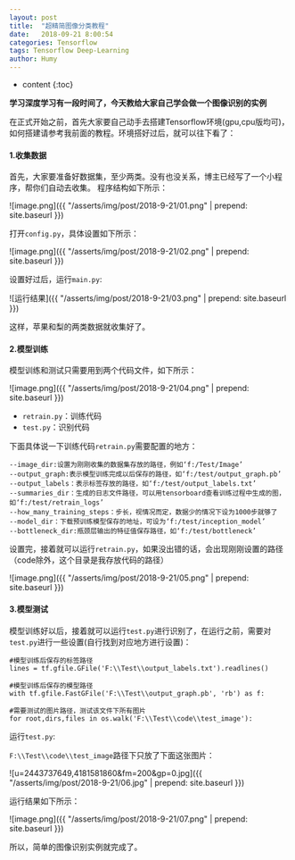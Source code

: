 ```yaml
---
layout: post
title:  "超精简图像分类教程"
date:   2018-09-21 8:00:54
categories: Tensorflow
tags: Tensorflow Deep-Learning
author: Humy
---
```

* content
{:toc}

**学习深度学习有一段时间了，今天教给大家自己学会做一个图像识别的实例**

在正式开始之前，首先大家要自己动手去搭建Tensorflow环境(gpu,cpu版均可)，如何搭建请参考我前面的教程。环境搭好过后，就可以往下看了：

#### 1.收集数据

首先，大家要准备好数据集，至少两类。没有也没关系，博主已经写了一个小程序，帮你们自动去收集。
程序结构如下所示：

![image.png]({{ "/asserts/img/post/2018-9-21/01.png" | prepend: site.baseurl }})

打开`config.py`，具体设置如下所示：

![image.png]({{ "/asserts/img/post/2018-9-21/02.png" | prepend: site.baseurl }})

设置好过后，运行`main.py`:

![运行结果]({{ "/asserts/img/post/2018-9-21/03.png" | prepend: site.baseurl }})

这样，苹果和梨的两类数据就收集好了。

#### 2.模型训练

模型训练和测试只需要用到两个代码文件，如下所示：

![image.png]({{ "/asserts/img/post/2018-9-21/04.png" | prepend: site.baseurl }})

- `retrain.py`：训练代码
- `test.py`：识别代码

下面具体说一下训练代码`retrain.py`需要配置的地方：

```
--image_dir:设置为刚刚收集的数据集存放的路径，例如‘f:/Test/Image’
--output_graph:表示模型训练完成以后保存的路径，如‘f:/test/output_graph.pb’
--output_labels：表示标签存放的路径，如‘f:/test/output_labels.txt’
--summaries_dir：生成的日志文件路径，可以用tensorboard查看训练过程中生成的图，如‘f:/test/retrain_logs’
--how_many_training_steps：步长，视情况而定，数据少的情况下设为1000步就够了
--model_dir：下载预训练模型保存的地址，可设为‘f:/test/inception_model’
--bottleneck_dir:瓶颈层输出的特征值保存路径，如‘f:/test/bottleneck’
```

设置完，接着就可以运行`retrain.py`，如果没出错的话，会出现刚刚设置的路径（code除外，这个目录是我存放代码的路径）

![image.png]({{ "/asserts/img/post/2018-9-21/05.png" | prepend: site.baseurl }})

#### 3.模型测试

模型训练好以后，接着就可以运行`test.py`进行识别了，在运行之前，需要对 `test.py`进行一些设置(自行找到对应地方进行设置)：

```
#模型训练后保存的标签路径 
lines = tf.gfile.GFile('F:\\Test\\output_labels.txt').readlines()

#模型训练后保存的模型路径 
with tf.gfile.FastGFile('F:\\Test\\output_graph.pb', 'rb') as f:

#需要测试的图片路径，测试该文件下所有图片 
for root,dirs,files in os.walk('F:\\Test\\code\\test_image'):
```

运行`test.py`:

`F:\\Test\\code\\test_image`路径下只放了下面这张图片：

![u=2443737649,4181581860&fm=200&gp=0.jpg]({{ "/asserts/img/post/2018-9-21/06.jpg" | prepend: site.baseurl }})

运行结果如下所示：

![image.png]({{ "/asserts/img/post/2018-9-21/07.png" | prepend: site.baseurl }})

所以，简单的图像识别实例就完成了。
